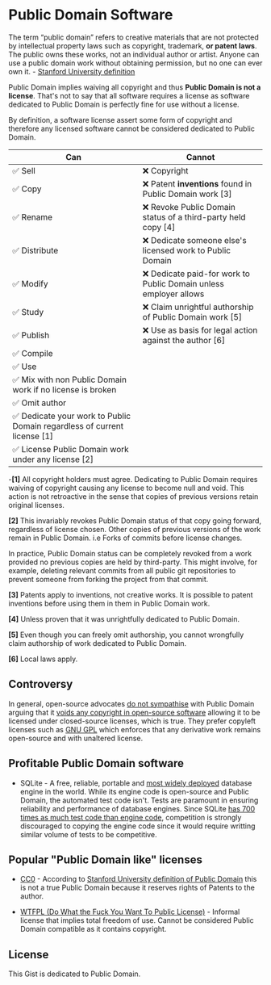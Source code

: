 # Public Domain Software

The term “public domain” refers to creative materials that are not protected by intellectual property laws such as copyright, trademark, **or patent laws**. The public owns these works, not an individual author or artist. Anyone can use a public domain work without obtaining permission, but no one can ever own it. - [Stanford University definition](https://fairuse.stanford.edu/overview/public-domain/welcome/)

Public Domain implies waiving all copyright and thus **Public Domain is not a license**. That's not to say that all software requires a license as software dedicated to Public Domain is perfectly fine for use without a license.

By definition, a software license assert some form of copyright and therefore any licensed software cannot be considered dedicated to Public Domain.


**Can** | **Cannot**
--- | ---
✅ Sell| ❌ Copyright
✅ Copy| ❌ Patent **inventions** found in Public Domain work [3]
✅ Rename| ❌ Revoke Public Domain status of a third-party held copy [4]
✅ Distribute| ❌ Dedicate someone else's licensed work to Public Domain
✅ Modify| ❌ Dedicate paid-for work to Public Domain unless employer allows
✅ Study| ❌ Claim unrightful authorship of Public Domain work [5]
✅ Publish| ❌ Use as basis for legal action against the author [6]
✅ Compile|
✅ Use|
✅ Mix with non Public Domain work if no license is broken|
✅ Omit author|
✅ Dedicate your work to Public Domain regardless of current license [1]|
✅ License Public Domain work under any license [2]|

-**[1]** All copyright holders must agree. Dedicating to Public Domain requires waiving of copyright causing any license to become null and void. This action is not retroactive in the sense that copies of previous versions retain original licenses.

**[2]** This invariably revokes Public Domain status of that copy going forward, regardless of license chosen. Other copies of previous versions of the work remain in Public Domain. i.e Forks of commits before license changes.

In practice, Public Domain status can be completely revoked from a work provided no previous copies are held by third-party. This might involve, for example, deleting relevant commits from all public git repositories to prevent someone from forking the project from that commit.

**[3]** Patents apply to inventions, not creative works. It is possible to patent inventions before using them in them in Public Domain work.

**[4]** Unless proven that it was unrightfully dedicated to Public Domain.

**[5]** Even though you can freely omit authorship, you cannot wrongfully claim authorship of work dedicated to Public Domain.

**[6]** Local laws apply.

## Controversy

In general, open-source advocates [do not sympathise](https://opensource.org/faq#public-domain) with Public Domain arguing that it [voids any copyright in open-source software](https://opensource.org/faq#cc-zero) allowing it to be licensed under closed-source licenses, which is true. They prefer copyleft licenses such as [GNU GPL](https://en.wikipedia.org/wiki/GNU_General_Public_License) which enforces that any derivative work remains open-source and with unaltered license.

## Profitable Public Domain software

* SQLite - A free, reliable, portable and [most widely deployed](https://www.sqlite.org/mostdeployed.html) database engine in the world. While its engine code is open-source and Public Domain, the automated test code isn't. Tests are paramount in ensuring reliability and performance of database engines. Since SQLite [has 700 times as much test code than engine code](https://www.sqlite.org/testing.html), competition is strongly discouraged to copying the engine code since it would require writting similar volume of tests to be competitive.

## Popular "Public Domain like" licenses

* [CC0](https://creativecommons.org/publicdomain/zero/1.0/legalcode) - According to [Stanford University definition of Public Domain](https://fairuse.stanford.edu/overview/public-domain/welcome/) this is not a true Public Domain because it reserves rights of Patents to the author.

* [WTFPL (Do What the Fuck You Want To Public License)](https://en.wikipedia.org/wiki/WTFPL#Version_2) - Informal license that implies total freedom of use. Cannot be considered Public Domain compatible as it contains copyright.

## License

This Gist is dedicated to Public Domain.